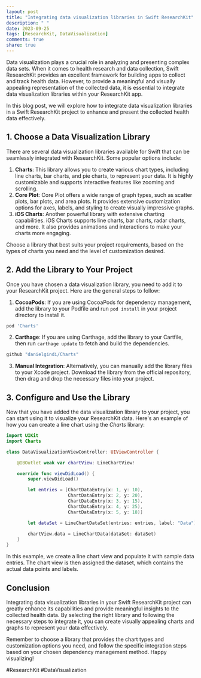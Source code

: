 ```yaml
---
layout: post
title: "Integrating data visualization libraries in Swift ResearchKit"
description: " "
date: 2023-09-25
tags: [ResearchKit, DataVisualization]
comments: true
share: true
---
```


Data visualization plays a crucial role in analyzing and presenting complex data sets. When it comes to health research and data collection, Swift ResearchKit provides an excellent framework for building apps to collect and track health data. However, to provide a meaningful and visually appealing representation of the collected data, it is essential to integrate data visualization libraries within your ResearchKit app.

In this blog post, we will explore how to integrate data visualization libraries in a Swift ResearchKit project to enhance and present the collected health data effectively.

## 1. Choose a Data Visualization Library

There are several data visualization libraries available for Swift that can be seamlessly integrated with ResearchKit. Some popular options include:

1. **Charts**: This library allows you to create various chart types, including line charts, bar charts, and pie charts, to represent your data. It is highly customizable and supports interactive features like zooming and scrolling.
2. **Core Plot**: Core Plot offers a wide range of graph types, such as scatter plots, bar plots, and area plots. It provides extensive customization options for axes, labels, and styling to create visually impressive graphs.
3. **iOS Charts**: Another powerful library with extensive charting capabilities. iOS Charts supports line charts, bar charts, radar charts, and more. It also provides animations and interactions to make your charts more engaging.

Choose a library that best suits your project requirements, based on the types of charts you need and the level of customization desired.

## 2. Add the Library to Your Project

Once you have chosen a data visualization library, you need to add it to your ResearchKit project. Here are the general steps to follow:

1. **CocoaPods**: If you are using CocoaPods for dependency management, add the library to your Podfile and run `pod install` in your project directory to install it.

```ruby
pod 'Charts'
```

2. **Carthage**: If you are using Carthage, add the library to your Cartfile, then run `carthage update` to fetch and build the dependencies.

```ruby
github "danielgindi/Charts"
```

3. **Manual Integration**: Alternatively, you can manually add the library files to your Xcode project. Download the library from the official repository, then drag and drop the necessary files into your project.

## 3. Configure and Use the Library

Now that you have added the data visualization library to your project, you can start using it to visualize your ResearchKit data. Here's an example of how you can create a line chart using the *Charts* library:

```swift
import UIKit
import Charts

class DataVisualizationViewController: UIViewController {

    @IBOutlet weak var chartView: LineChartView!

    override func viewDidLoad() {
        super.viewDidLoad()

        let entries = [ChartDataEntry(x: 1, y: 10),
                       ChartDataEntry(x: 2, y: 20),
                       ChartDataEntry(x: 3, y: 15),
                       ChartDataEntry(x: 4, y: 25),
                       ChartDataEntry(x: 5, y: 18)]

        let dataSet = LineChartDataSet(entries: entries, label: "Data")

        chartView.data = LineChartData(dataSet: dataSet)
    }
}
```

In this example, we create a line chart view and populate it with sample data entries. The chart view is then assigned the dataset, which contains the actual data points and labels.

## Conclusion

Integrating data visualization libraries in your Swift ResearchKit project can greatly enhance its capabilities and provide meaningful insights to the collected health data. By selecting the right library and following the necessary steps to integrate it, you can create visually appealing charts and graphs to represent your data effectively.

Remember to choose a library that provides the chart types and customization options you need, and follow the specific integration steps based on your chosen dependency management method. Happy visualizing!

#ResearchKit #DataVisualization